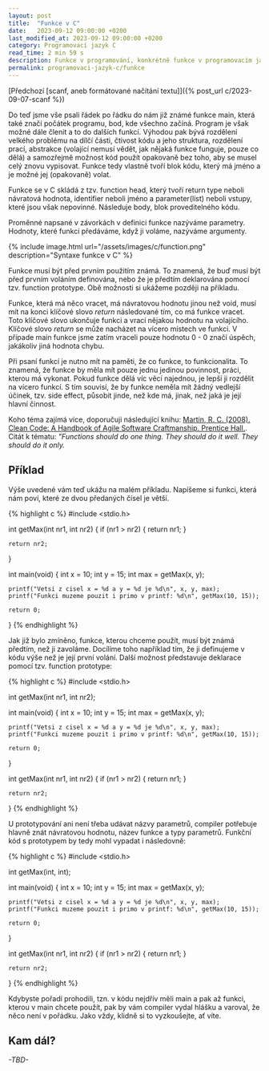 ```yaml
---
layout: post
title:  "Funkce v C"
date:   2023-09-12 09:00:00 +0200
last_modified_at: 2023-09-12 09:00:00 +0200
category: Programovací jazyk C
read_time: 2 min 59 s
description: Funkce v programování, konkrétně funkce v programovacím jazyku C.
permalink: programovaci-jazyk-c/funkce
---
```


[Předchozí [scanf, aneb formátované načítání textu]]({% post_url c/2023-09-07-scanf %})

Do teď jsme vše psali řádek po řádku do nám již známé funkce main, která také značí počátek programu, bod, kde všechno začíná. Program je však možné dále členit a to do dalších funkcí. Výhodou pak bývá rozdělení velkého problému na dílčí části, čtivost kódu a jeho struktura, rozdělení prací, abstrakce (volající nemusí vědět, jak nějaká funkce funguje, pouze co dělá) a samozřejmě možnost kód použít opakovaně bez toho, aby se musel celý znovu vypisovat. Funkce tedy vlastně tvoří blok kódu, který má jméno a je možné jej (opakovaně) volat.

Funkce se v C skládá z tzv. function head, který tvoří return type neboli návratová hodnota, identifier neboli jméno a parameter(list) neboli vstupy, které jsou však nepovinné. Následuje body, blok proveditelného kódu.

Proměnné napsané v závorkách v definici funkce nazýváme parametry. Hodnoty, které funkci předáváme, když ji voláme, nazýváme argumenty.

{% include image.html url="/assets/images/c/function.png" description="Syntaxe funkce v C" %}

Funkce musí být před prvním použitím známá. To znamená, že buď musí být před prvním voláním definována, nebo že je předtím deklarována pomocí tzv. function prototype. Obě možnosti si ukážeme později na příkladu.

Funkce, která má něco vracet, má návratovou hodnotu jinou než void, musí mít na konci klíčové slovo *return* následované tím, co má funkce vracet. Toto klíčové slovo ukončuje funkci a vrací nějakou hodnotu na volajícího. Klíčové slovo *return* se může nacházet na vícero místech ve funkci. V případe main funkce jsme zatím vraceli pouze hodnotu 0 - 0 značí úspěch, jakákoliv jiná hodnota chybu.

Při psaní funkcí je nutno mít na paměti, že co funkce, to funkcionalita. To znamená, že funkce by měla mít pouze jednu jedinou povinnost, práci, kterou má vykonat. Pokud funkce dělá víc věcí najednou, je lepší ji rozdělit na vícero funkcí. S tím souvisí, že by funkce neměla mít žádný vedlejší účinek, tzv. side effect, působit jinde, než kde má, jinak, než jaká je její hlavní činnost.

Koho téma zajímá více, doporučuji následující knihu: [Martin, R. C. (2008). Clean Code: A Handbook of Agile Software Craftmanship. Prentice Hall.](https://amzn.to/48dm9SC). Citát k tématu: *"Functions should do one thing. They should do it well. They should do it only.*

## Příklad

Výše uvedené vám teď ukážu na malém příkladu. Napíšeme si funkci, která nám poví, které ze dvou předaných čísel je větší.

{% highlight c %}
#include <stdio.h>

int getMax(int nr1, int nr2)
{
    if (nr1 > nr2) 
    {
        return nr1;
    }
    
    return nr2;
}

int main(void)
{
    int x = 10;
    int y = 15;
    int max = getMax(x, y);

    printf("Vetsi z cisel x = %d a y = %d je %d\n", x, y, max);
    printf("Funkci muzeme pouzit i primo v printf: %d\n", getMax(10, 15));

    return 0;
} {% endhighlight %}

Jak již bylo zmíněno, funkce, kterou chceme použít, musí být známá předtím, než ji zavoláme. Docílíme toho například tím, že ji definujeme v kódu výše než je její první volání. Další možnost představuje deklarace pomocí tzv. function prototype:

{% highlight c %}
#include <stdio.h>

int getMax(int nr1, int nr2);

int main(void)
{
    int x = 10;
    int y = 15;
    int max = getMax(x, y);

    printf("Vetsi z cisel x = %d a y = %d je %d\n", x, y, max);
    printf("Funkci muzeme pouzit i primo v printf: %d\n", getMax(10, 15));

    return 0;
}

int getMax(int nr1, int nr2)
{
    if (nr1 > nr2) 
    {
        return nr1;
    } 
    
    return nr2;
} {% endhighlight %}

U prototypování ani není třeba udávat názvy parametrů, compiler potřebuje hlavně znát návratovou hodnotu, název funkce a typy parametrů. Funkční kód s prototypem by tedy mohl vypadat i následovně:

{% highlight c %}
#include <stdio.h>

int getMax(int, int);

int main(void)
{
    int x = 10;
    int y = 15;
    int max = getMax(x, y);

    printf("Vetsi z cisel x = %d a y = %d je %d\n", x, y, max);
    printf("Funkci muzeme pouzit i primo v printf: %d\n", getMax(10, 15));

    return 0;
}

int getMax(int nr1, int nr2)
{
    if (nr1 > nr2) 
    {
        return nr1;
    } 
    
    return nr2;
} {% endhighlight %}

Kdybyste pořadí prohodili, tzn. v kódu nejdřív měli main a pak až funkci, kterou v main chcete použít, pak by vám compiler vydal hlášku a varoval, že něco není v pořádku. Jako vždy, klidně si to vyzkoušejte, ať víte.

## Kam dál?

*\-TBD\-*
